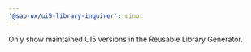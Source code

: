 ```yaml
---
'@sap-ux/ui5-library-inquirer': minor
---
```


Only show maintained UI5 versions in the Reusable Library Generator.

